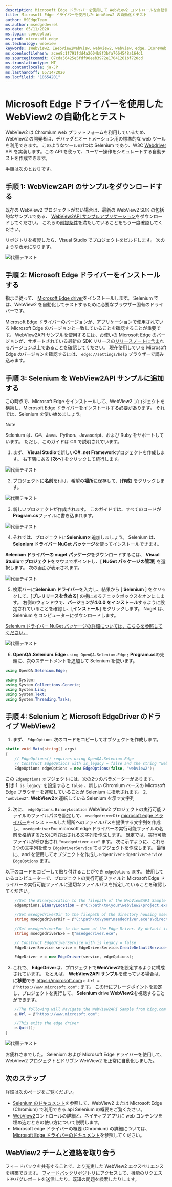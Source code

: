 ```yaml
---
description: Microsoft Edge ドライバーを使用して WebView2 コントロールを自動化およびテストする
title: Microsoft Edge ドライバーを使用した WebView2 の自動化とテスト
author: MSEdgeTeam
ms.author: msedgedevrel
ms.date: 05/11/2020
ms.topic: conceptual
ms.prod: microsoft-edge
ms.technology: webview
keywords: IWebView2、IWebView2WebView、webview2、webview、edge、ICoreWebView2、ICoreWebView2Controller、Selenium、Microsoft Edge Driver
ms.openlocfilehash: acee8c1f791fdd4a2604b8f3bfa7664548a164d1
ms.sourcegitcommit: 07cda56425e5fdf90eeb3972e17041261bf720cd
ms.translationtype: MT
ms.contentlocale: ja-JP
ms.lasthandoff: 05/14/2020
ms.locfileid: "10654201"
---
```

# Microsoft Edge ドライバーを使用した WebView2 の自動化とテスト

WebView2 は Chromium web プラットフォームを利用しているため、WebView2 の開発者は、デバッグとオートメーション用の標準的な web ツールを利用できます。 このようなツールの1つは Selenium であり、W3C [Webdriver](https://www.w3.org/TR/webdriver2/) API を実装します。この API を使って、ユーザー操作をシミュレートする自動テストを作成できます。

手順は次のとおりです。

## 手順 1: WebView2API のサンプルをダウンロードする

既存の WebView2 プロジェクトがない場合は、最新の WebView2 SDK の包括的なサンプルである、 [WebView2API サンプルアプリケーション](https://github.com/MicrosoftEdge/WebView2Samples/tree/master/WebView2APISample#webview2-api-sample)をダウンロードしてください。 これらの[前提条件](https://github.com/MicrosoftEdge/WebView2Samples/tree/master/WebView2APISample#prerequisites)を満たしていることをもう一度確認してください。

リポジトリを複製したら、Visual Studio でプロジェクトをビルドします。 次のような表示になります。

![代替テキスト](../media/webdriver/sample-app.png)

## 手順 2: Microsoft Edge ドライバーをインストールする

指示に従って、 [Microsoft Edge driver](https://docs.microsoft.com/microsoft-edge/webdriver-chromium#download-microsoft-edge-driver)をインストールします。 Selenium では、WebView2 を自動化してテストするために必要なブラウザー固有のドライバーです。

Microsoft Edge ドライバーのバージョンが、アプリケーションで使用されている Microsoft Edge のバージョンと一致していることを確認することが重要です。 WebView2API サンプルを使用するには、お使いの Microsoft Edge のバージョンが、サポートされている最新の SDK リリースの[リリースノートに含ま](https://docs.microsoft.com/microsoft-edge/hosting/webview2/releasenotes)れるバージョン以上であることを確認してください。 現在使用している Microsoft Edge のバージョンを確認するには、 `edge://settings/help` ブラウザーで読み込みます。

## 手順 3: Selenium を WebView2API サンプルに追加する

この時点で、Microsoft Edge をインストールして、WebView2 プロジェクトを構築し、Microsoft Edge ドライバーをインストールする必要があります。 それでは、Selenium を使い始めましょう。

> [!NOTE]
> Selenium は、C#、Java、Python、Javascript、および Ruby をサポートしています。 ただし、このガイドは C# で説明されています。

1. まず、 **Visual Studio**で新しい**C# .net Framework**プロジェクトを作成します。 右下隅にある [**次へ**] をクリックして続行します。

![代替テキスト](../media/webdriver/new-project.png)

2. プロジェクトに**名前**を付け、希望の**場所**に保存して、[**作成**] をクリックします。

![代替テキスト](../media/webdriver/app-create.png)

3. 新しいプロジェクトが作成されます。 このガイドでは、すべてのコードが**Program.cs**ファイルに書き込まれます。

![代替テキスト](../media/webdriver/start-app.png)

4. それでは、プロジェクトに**Selenium**を追加しましょう。 Selenium は、 **Selenium ドライバー NuGet パッケージ**を使ってインストールできます。

**Selenium ドライバーの nuget パッケージ**をダウンロードするには、 **Visual Studio**で**プロジェクト**をマウスでポイントし、[ **NuGet パッケージの管理**] を選択します。 次の画面が表示されます。

![代替テキスト](../media/webdriver/download-nuget.png)

5. 検索バーに**Selenium ドライバー**を入力し、結果から [ **Selenium** ] をクリックして、[**プレリリースを含める**] の横にあるチェックボックスをオンにします。 右側のウィンドウで、**バージョン**が**4.0.0 をインストール**するように設定されていることを確認し、[**インストール**] をクリックします。 Nuget は、Selenium をコンピューターにダウンロードします。

[Selenium ドライバー NuGet パッケージの詳細については、こちらを参照してください。](https://www.nuget.org/packages/Selenium.WebDriver/4.0.0-alpha04)

![代替テキスト](../media/webdriver/nuget.png)

6. **OpenQA.Selenium.Edge** ```using OpenQA.Selenium.Edge;``` **Program.cs**の先頭に、次のステートメントを追加して Selenium を使います。

```csharp
using OpenQA.Selenium.Edge;

using System;
using System.Collections.Generic;
using System.Linq;
using System.Text;
using System.Threading.Tasks;
```

## 手順 4: Selenium と Microsoft EdgeDriver のドライブ WebView2

1. まず、 `EdgeOptions` 次のコードをコピーしてオブジェクトを作成します。

```csharp
static void Main(string[] args)
{
    // EdgeOptions() requires using OpenQA.Selenium.Edge
    // Construct EdgeOptions with is_legacy = false and the string "webview2"
    EdgeOptions edgeOptions = new EdgeOptions(false, "webview2");
```

この `EdgeOptions` オブジェクトには、次の2つのパラメーターがあります。
\
    **引き**
    1. `is_legacy`: を設定すると `false` 、新しい Chromium ベースの Microsoft Edge ブラウザーを運転していることが Selenium に指示されます。
    2. `"webview2"`: **WebView2**を運転している Selenium を示す文字列

2. 次に、 `edgeOptions.BinaryLocation` WebView2 プロジェクトの実行可能ファイルのファイルパスを設定して、 `msedgedriverDir` [microsoft edge ドライバー](https://developer.microsoft.com/microsoft-edge/tools/webdriver/#downloads)をインストールした場所へのファイルパスを提供する文字列を作成し、 `msedgedriverExe` microsoft edge ドライバーの実行可能ファイルの名前を格納するために呼び出される文字列を作成します。 既定では、実行可能ファイルが呼び出され `"msedgedriver.exe"` ます。 次に示すように、これら2つの文字列を使っ `EdgeDriverService` てオブジェクトを作成します。 最後に、and を使用してオブジェクトを作成し `EdgeDriver` `EdgeDriverService` `EdgeOptions` ます。

以下のコードをコピーして貼り付けることができ `edgeOptions` ます。 使用しているコンピューターで、プロジェクトの実行可能ファイルと Microsoft Edge ドライバーの実行可能ファイルに適切なファイルパスを指定していることを確認してください。

```csharp
    //Set the BinaryLocation to the filepath of the WebView2API Sample's executable
    edgeOptions.BinaryLocation = @"C:\path\to\your\webview2\project.exe";

    //Set msedgedriverDir to the filepath of the directory housing msedgedriver.exe
    string msedgedriverDir = @"C:\path\to\your\msededriver.exe's\directory";

    //Set msedgedriverExe to the name of the Edge Driver. By default it is:
    string msedgedriverExe = @"msedgedriver.exe";

    // Construct EdgeDriverService with is_legacy = false  
    EdgeDriverService service = EdgeDriverService.CreateDefaultService(msedgedriverDir, msedgedriverExe, false);

    EdgeDriver e = new EdgeDriver(service, edgeOptions);
```

3. これで、 **EdgeDriver**は、プロジェクトで**WebView2**を設定するように構成されています。 たとえば、 **WebView2API サンプル**を使っている場合は、に**移動**でき <https://microsoft.com> ```e.Url = @"https://www.microsoft.com";``` ます。 この行にブレークポイントを設定し、プロジェクトを実行して、 **Selenium** drive **WebView2**を視聴することができます。

```csharp
    //The following will Navigate the WebView2API Sample from bing.com to microsoft.com
    e.Url = @"https://www.microsoft.com";

    //This exits the edge driver
    e.Quit();
}
```

![代替テキスト](../media/webdriver/microsoft.png)

お疲れさまでした。 Selenium および Microsoft Edge ドライバーを使用して、WebView2 プロジェクトとドリブン WebView2 を正常に自動化しました。

## 次のステップ

詳細は次のページをご覧ください。

- [Selenium のドキュメント](https://www.selenium.dev/documentation/en/webdriver/)を参照して、WebView2 または Microsoft Edge (Chromium) で利用できる api Selenium の概要をご覧ください。
- [WebView2](https://docs.microsoft.com/microsoft-edge/hosting/webview2)コントロールの詳細と、ネイティブアプリに web コンテンツを埋め込むときの使い方について説明します。
- Microsoft edge ドライバーの概要 (Chromium) の詳細については、 [Microsoft Edge ドライバーのドキュメント](https://docs.microsoft.com/microsoft-edge/webdriver-chromium)を参照してください。

## WebView2 チームと連絡を取り合う  

フィードバックを共有することで、より充実した WebView2 エクスペリエンスを構築できます。 [フィードバックリポジトリ](https://github.com/MicrosoftEdge/WebViewFeedback)にアクセスして、機能のリクエストやバグレポートを送信したり、既知の問題を検索したりします。
